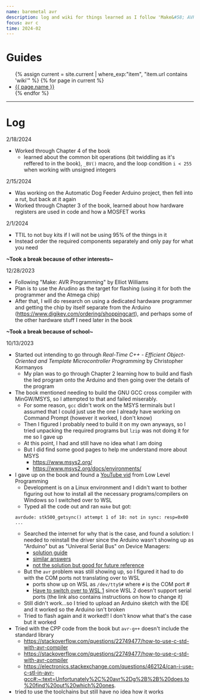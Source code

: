 ```yaml
---
name: baremetal avr
description: log and wiki for things learned as I follow 'Make&#58; AVR Programming' by Elliot Williams
focus: avr c
time: 2024-02
---
```


# Guides

<ul>
    {% assign current = site.current | where_exp:"item", "item.url contains 'wiki'" %}
    {% for page in current %}
        <li>
        <a href="{{ page.url }}">{{ page.name }}</a>
        </li>
    {% endfor %}
</ul>

<hr>

# Log
2/18/2024
- Worked through Chapter 4 of the book
    - learned about the common bit operations (bit twiddling as it's reffered to in the book), `_BV()` macro, and the loop condition `i < 255` when working with unsigned integers

2/15/2024
- Was working on the Automatic Dog Feeder Arduino project, then fell into a rut, but back at it again
- Worked through Chapter 3 of the book, learned about how hardware registers are used in code and how a MOSFET works

2/1/2024
- TTIL to not buy kits if I will not be using 95% of the things in it
- Instead order the required components separately and only pay for what you need

**~Took a break because of other interests~**

12/28/2023

- Following "Make: AVR Programming" by Elliot Williams
- Plan is to use the Arudino as the target for flashing (using it for both the programmer and the Atmega chip)
- After that, I will do research on using a dedicated hardware programmer and getting the chip by itself separate from the Arduino (https://www.digikey.com/ordering/shoppingcart), and perhaps some of the other hardware stuff I need later in the book

**~Took a break because of school~**

10/13/2023

- Started out intending to go through *Real-Time C++ - Efficient Object-Oriented and Template Microcontroller Programming* by Christopher Kormanyos
    - My plan was to go through Chapter 2 learning how to build and flash the led program onto the Arduino and then going over the details of the program
- The book mentioned needing to build the GNU GCC cross compiler with MinGW/MSYS, so I attempted to that and failed miserably.
    - For some reason, `gcc` didn't work on the MSYS terminals but I assumed that I could just use the one I already have working on Command Prompt (however it worked, I don't know)
    - Then I figured I probably need to build it on my own anyways, so I tried unpacking the required programs but `lzip` was not doing it for me so I gave up
    - At this point, I had and still have no idea what I am doing
    - But I did find some good pages to help me understand more about MSYS
        - https://www.msys2.org/
        - https://www.msys2.org/docs/environments/
- I gave up on the book and found a [YouTube vid](https://www.youtube.com/watch?v=j4xw8QomkXs&pp=ygUeYXJkdWlubyBiYXJlIG1ldGFsIHByb2dyYW1taW5n) from Low Level Programming
    - Development is on a Linux environment and I didn't want to bother figuring out how to install all the necessary programs/compilers on Windows so I switched over to WSL
    - Typed all the code out and ran `make` but got:
    ```
    avrdude: stk500_getsync() attempt 1 of 10: not in sync: resp=0x00
    ...
    ```
    - Searched the internet for why that is the case, and found a solution: I needed to reinstall the driver since the Arduino wasn't showing up as "Arduino" but as "Univeral Serial Bus" on Device Managers:
        - [solution guide](https://arduino.stackexchange.com/questions/13502/avrdude-stk500-get-sync-attempt-10-of-10-not-in-sync-resp-0x20-how-do-i-ge)
        - [similar answers](https://arduino.stackexchange.com/questions/17/avrdude-stk500-getsync-not-in-sync-resp-0x00-aka-some-dude-named-avr-won)
        - [not the solution but good for future reference](https://arduino.stackexchange.com/questions/473/how-do-i-burn-the-bootloader/474#474)
    - But the `avr` problem was still showing up, so I figured it had to do with the COM ports not translating over to WSL
        - ports show up on WSL as `/dev/ttyS#` where `#` is the COM port #
        - [Have to switch over to WSL 1](https://askubuntu.com/questions/1461302/i-need-help-connecting-serial-ports-to-ubuntu-in-wsl) since WSL 2 doesn't support serial ports (the link also contains instructions on how to change it)
    - Still didn't work...so I tried to upload an Arduino sketch with the IDE and it worked so the Arduino isn't broken
    - Tried to flash again and it worked!! I don't know what that's the case but it worked
- Tried with the CPP code from the book but `avr-g++` doesn't include the standard library
    - https://stackoverflow.com/questions/22749477/how-to-use-c-std-with-avr-compiler
    - https://stackoverflow.com/questions/22749477/how-to-use-c-std-with-avr-compiler
    - https://electronics.stackexchange.com/questions/462124/can-i-use-c-stl-in-avr-gcc#:~:text=Unfortunately%2C%20avr%2Dg%2B%2B%20does,to%20find%20out%20which%20ones.
- tried to use the toolchains but still have no idea how it works
